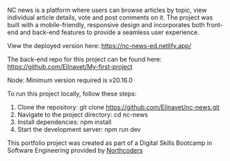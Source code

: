 
NC news is a platform where users can browse articles by topic, view individual article details, vote and post comments on it. The project was built with a mobile-friendly, responsive design and incorporates both front-end and back-end features to provide a seamless user experience.

View the deployed version here: https://nc-news-ed.netlify.app/

The back-end repo for this project can be found here: https://github.com/Elinavet/My-first-project

Node: Minimum version required is v20.16.0

To run this project locally, follow these steps:
1. Clone the repository: git clone https://github.com/Elinavet/nc-news.git
2. Navigate to the project directory: cd nc-news
3. Install dependencies: npm install
4. Start the development server: npm run dev

This portfolio project was created as part of a Digital Skills Bootcamp in Software Engineering provided by [Northcoders](https://northcoders.com/)

